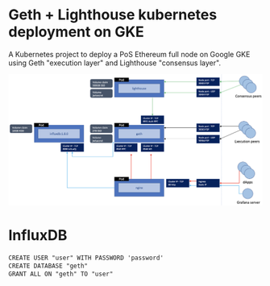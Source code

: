 # Geth + Lighthouse kubernetes deployment on GKE
A Kubernetes project to deploy a PoS Ethereum full node on Google GKE using Geth "execution layer" and Lighthouse "consensus layer".


![Cluster architecture](./docs/images/architecture.png)

# InfluxDB 
```
CREATE USER "user" WITH PASSWORD 'password'
CREATE DATABASE "geth"
GRANT ALL ON "geth" TO "user"
```
